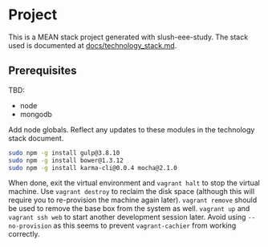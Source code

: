 # Project

This is a MEAN stack project generated with slush-eee-study.  The stack used is documented at [docs/technology_stack.md](docs/technology_stack.md).

## Prerequisites

TBD:

- node
- mongodb

Add node globals.  Reflect any updates to these modules in the technology stack document.

```bash
sudo npm -g install gulp@3.8.10
sudo npm -g install bower@1.3.12
sudo npm -g install karma-cli@0.0.4 mocha@2.1.0
```

When done, exit the virtual environment and `vagrant halt` to stop the virtual machine.  Use `vagrant destroy` to reclaim the disk space (although this will require you to re-provision the machine again later).  `vagrant remove` should be used to remove the base box from the system as well.  `vagrant up` and `vagrant ssh web` to start another development session later.  Avoid using `--no-provision` as this seems to prevent `vagrant-cachier` from working correctly.
